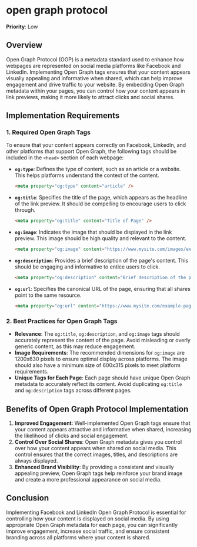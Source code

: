 
# open graph protocol

**Priority**: Low

## Overview

Open Graph Protocol (OGP) is a metadata standard used to enhance how webpages are represented on social media platforms like Facebook and LinkedIn. Implementing Open Graph tags ensures that your content appears visually appealing and informative when shared, which can help improve engagement and drive traffic to your website. By embedding Open Graph metadata within your pages, you can control how your content appears in link previews, making it more likely to attract clicks and social shares.

## Implementation Requirements

### 1. Required Open Graph Tags

To ensure that your content appears correctly on Facebook, LinkedIn, and other platforms that support Open Graph, the following tags should be included in the `<head>` section of each webpage:

- **`og:type`**: Defines the type of content, such as an article or a website. This helps platforms understand the context of the content.
  ```html
  <meta property="og:type" content="article" />
  ```

- **`og:title`**: Specifies the title of the page, which appears as the headline of the link preview. It should be compelling to encourage users to click through.
  ```html
  <meta property="og:title" content="Title of Page" />
  ```

- **`og:image`**: Indicates the image that should be displayed in the link preview. This image should be high quality and relevant to the content.
  ```html
  <meta property="og:image" content="https://www.mysite.com/images/example-image.jpg" />
  ```

- **`og:description`**: Provides a brief description of the page's content. This should be engaging and informative to entice users to click.
  ```html
  <meta property="og:description" content="Brief description of the page contents" />
  ```

- **`og:url`**: Specifies the canonical URL of the page, ensuring that all shares point to the same resource.
  ```html
  <meta property="og:url" content="https://www.mysite.com/example-page" />
  ```

### 2. Best Practices for Open Graph Tags

- **Relevance**: The `og:title`, `og:description`, and `og:image` tags should accurately represent the content of the page. Avoid misleading or overly generic content, as this may reduce engagement.
- **Image Requirements**: The recommended dimensions for `og:image` are 1200x630 pixels to ensure optimal display across platforms. The image should also have a minimum size of 600x315 pixels to meet platform requirements.
- **Unique Tags for Each Page**: Each page should have unique Open Graph metadata to accurately reflect its content. Avoid duplicating `og:title` and `og:description` tags across different pages.

## Benefits of Open Graph Protocol Implementation

1. **Improved Engagement**: Well-implemented Open Graph tags ensure that your content appears attractive and informative when shared, increasing the likelihood of clicks and social engagement.
2. **Control Over Social Shares**: Open Graph metadata gives you control over how your content appears when shared on social media. This control ensures that the correct images, titles, and descriptions are always displayed.
3. **Enhanced Brand Visibility**: By providing a consistent and visually appealing preview, Open Graph tags help reinforce your brand image and create a more professional appearance on social media.

## Conclusion

Implementing Facebook and LinkedIn Open Graph Protocol is essential for controlling how your content is displayed on social media. By using appropriate Open Graph metadata for each page, you can significantly improve engagement, increase social traffic, and ensure consistent branding across all platforms where your content is shared.
